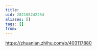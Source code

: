 ```yaml
---
title: 
uid: 202108242254
aliases: []
tags: []
from: 
---
```

https://zhuanlan.zhihu.com/p/403117880